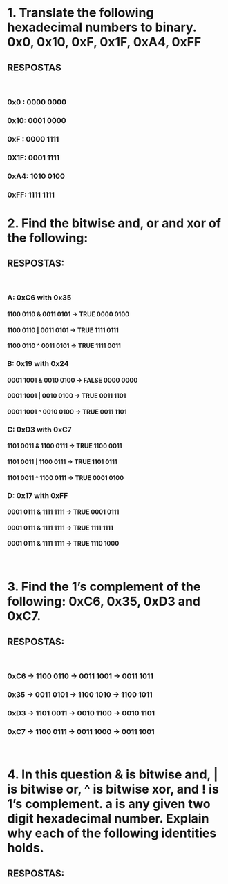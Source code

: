 # 1. Translate the following hexadecimal numbers to binary. 0x0, 0x10, 0xF, 0x1F, 0xA4, 0xFF

## RESPOSTAS
<br>

### 0x0 : 0000 0000
### 0x10: 0001 0000
### 0xF : 0000 1111
### 0X1F: 0001 1111
### 0xA4: 1010 0100
### 0xFF: 1111 1111

# 2. Find the bitwise and, or and xor of the following:

## RESPOSTAS:
<br>

### A: 0xC6 with 0x35
#### 1100 0110 & 0011 0101 -> TRUE 0000 0100
#### 1100 0110 | 0011 0101 -> TRUE 1111 0111
#### 1100 0110 ^ 0011 0101 -> TRUE 1111 0011
### B: 0x19 with 0x24
#### 0001 1001 & 0010 0100 -> FALSE 0000 0000
#### 0001 1001 | 0010 0100 -> TRUE 0011 1101
#### 0001 1001 ^ 0010 0100 -> TRUE 0011 1101
### C: 0xD3 with 0xC7
#### 1101 0011 & 1100 0111 -> TRUE 1100 0011
#### 1101 0011 | 1100 0111 -> TRUE 1101 0111
#### 1101 0011 ^ 1100 0111 -> TRUE 0001 0100
### D: 0x17 with 0xFF
#### 0001 0111 & 1111 1111 -> TRUE 0001 0111
#### 0001 0111 & 1111 1111 -> TRUE 1111 1111
#### 0001 0111 & 1111 1111 -> TRUE 1110 1000
<br>

# 3. Find the 1’s complement of the following: 0xC6, 0x35, 0xD3 and 0xC7.

## RESPOSTAS:
<br>

### 0xC6 -> 1100 0110 -> 0011 1001 -> 0011 1011
### 0x35 -> 0011 0101 -> 1100 1010 -> 1100 1011
### 0xD3 -> 1101 0011 -> 0010 1100 -> 0010 1101
### 0xC7 -> 1100 0111 -> 0011 1000 -> 0011 1001
<br>

# 4. In this question & is bitwise and, | is bitwise or, ^ is bitwise xor, and ! is 1’s complement. a is any given two digit hexadecimal number. Explain why each of the following identities holds.

## RESPOSTAS: